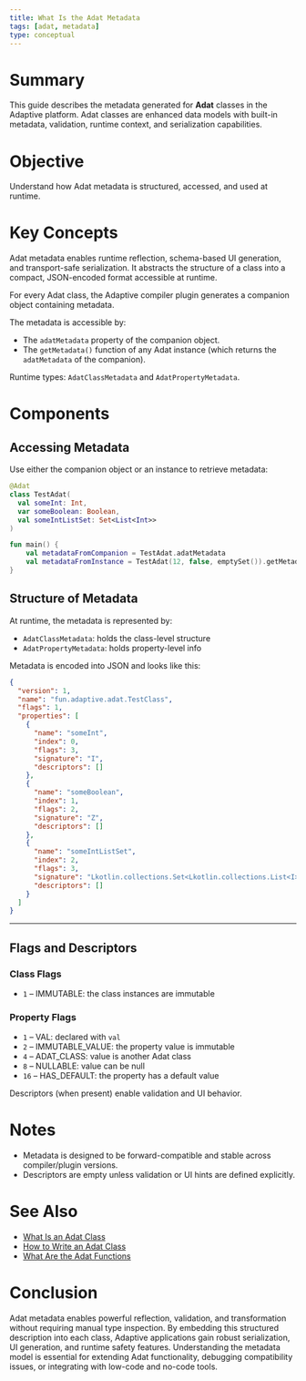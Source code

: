 ```yaml
---
title: What Is the Adat Metadata
tags: [adat, metadata]
type: conceptual
---
```


# Summary

This guide describes the metadata generated for **Adat** classes in the Adaptive platform.
Adat classes are enhanced data models with built-in metadata, validation, runtime context,
and serialization capabilities.

# Objective

Understand how Adat metadata is structured, accessed, and used at runtime.

# Key Concepts

Adat metadata enables runtime reflection, schema-based UI generation, and transport-safe serialization.
It abstracts the structure of a class into a compact, JSON-encoded format accessible at runtime.

For every Adat class, the Adaptive compiler plugin generates a companion object containing metadata.

The metadata is accessible by:

- The `adatMetadata` property of the companion object.
- The `getMetadata()` function of any Adat instance (which returns the `adatMetadata` of the companion).

Runtime types: `AdatClassMetadata` and `AdatPropertyMetadata`.

# Components

## Accessing Metadata

Use either the companion object or an instance to retrieve metadata:

```kotlin
@Adat
class TestAdat(
  val someInt: Int,
  var someBoolean: Boolean,
  val someIntListSet: Set<List<Int>>
)

fun main() {
    val metadataFromCompanion = TestAdat.adatMetadata
    val metadataFromInstance = TestAdat(12, false, emptySet()).getMetadata()
}
```

## Structure of Metadata

At runtime, the metadata is represented by:

- `AdatClassMetadata`: holds the class-level structure
- `AdatPropertyMetadata`: holds property-level info

Metadata is encoded into JSON and looks like this:

```json
{
  "version": 1,
  "name": "fun.adaptive.adat.TestClass",
  "flags": 1,
  "properties": [
    {
      "name": "someInt",
      "index": 0,
      "flags": 3,
      "signature": "I",
      "descriptors": []
    },
    {
      "name": "someBoolean",
      "index": 1,
      "flags": 2,
      "signature": "Z",
      "descriptors": []
    },
    {
      "name": "someIntListSet",
      "index": 2,
      "flags": 3,
      "signature": "Lkotlin.collections.Set<Lkotlin.collections.List<I>;>;",
      "descriptors": []
    }
  ]
}
```

---

## Flags and Descriptors

### Class Flags

- `1` – IMMUTABLE: the class instances are immutable

### Property Flags

- `1` – VAL: declared with `val`
- `2` – IMMUTABLE_VALUE: the property value is immutable
- `4` – ADAT_CLASS: value is another Adat class
- `8` – NULLABLE: value can be null
- `16` – HAS_DEFAULT: the property has a default value

Descriptors (when present) enable validation and UI behavior.

# Notes

- Metadata is designed to be forward-compatible and stable across compiler/plugin versions.
- Descriptors are empty unless validation or UI hints are defined explicitly.

# See Also

- [What Is an Adat Class](what_is_an_adat_class.md)
- [How to Write an Adat Class](how_to_write_an_adat_class.md)
- [What Are the Adat Functions](what_are_the_adat_functions.md)

# Conclusion

Adat metadata enables powerful reflection, validation, and transformation without
requiring manual type inspection. By embedding this structured description into each class,
Adaptive applications gain robust serialization, UI generation, and runtime safety features.
Understanding the metadata model is essential for extending Adat functionality, debugging compatibility
issues, or integrating with low-code and no-code tools.